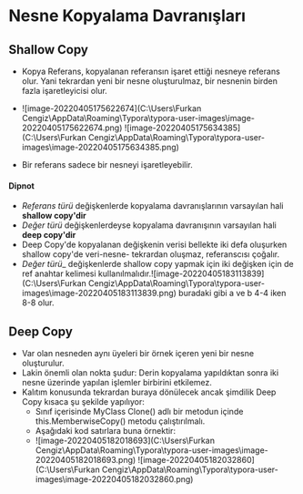 # Nesne Kopyalama Davranışları



## Shallow Copy

* Kopya Referans, kopyalanan referansın işaret ettiği nesneye referans olur. Yani tekrardan yeni bir nesne oluşturulmaz, bir nesnenin birden fazla işaretleyicisi olur.
* ![image-20220405175622674](C:\Users\Furkan Cengiz\AppData\Roaming\Typora\typora-user-images\image-20220405175622674.png) ![image-20220405175634385](C:\Users\Furkan Cengiz\AppData\Roaming\Typora\typora-user-images\image-20220405175634385.png)

* Bir referans sadece bir nesneyi işaretleyebilir.



#### Dipnot

* _Referans türü_ değişkenlerde kopyalama davranışlarının varsayılan hali __shallow copy'dir__
* _Değer türü_ değişkenlerdeyse kopyalama davranışının varsayılan hali __deep copy'dir__
*  Deep Copy'de kopyalanan değişkenin verisi bellekte iki defa oluşurken shallow copy'de veri-nesne- tekrardan oluşmaz, referanscısı çoğalır.
* _Değer türü__ değişkenlerde shallow copy yapmak için iki değişken için de ref anahtar kelimesi kullanılmalıdır.![image-20220405183113839](C:\Users\Furkan Cengiz\AppData\Roaming\Typora\typora-user-images\image-20220405183113839.png) buradaki gibi a ve b 4-4 iken 8-8 olur. 

 ## Deep Copy

* Var olan nesneden aynı üyeleri bir örnek içeren yeni bir nesne oluşturulur.
* Lakin önemli olan nokta şudur: Derin kopyalama yapıldıktan sonra iki nesne üzerinde yapılan işlemler birbirini etkilemez.
* Kalıtım konusunda tekrardan buraya dönülecek ancak şimdilik Deep Copy kısaca şu şekilde yapılıyor:
  * Sınıf içerisinde MyClass Clone() adlı bir metodun içinde this.MemberwiseCopy() metodu çalıştırılmalı.
  * Aşağıdaki kod satırlara buna örnektir:
  * ![image-20220405182018693](C:\Users\Furkan Cengiz\AppData\Roaming\Typora\typora-user-images\image-20220405182018693.png) ![image-20220405182032860](C:\Users\Furkan Cengiz\AppData\Roaming\Typora\typora-user-images\image-20220405182032860.png)





